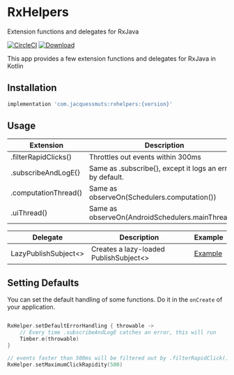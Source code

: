 # RxHelpers
Extension functions and delegates for RxJava

[![CircleCI](https://circleci.com/gh/JacquesSmuts/RxHelpers.svg?style=svg)](https://circleci.com/gh/JacquesSmuts/RxHelpers) [ ![Download](https://api.bintray.com/packages/jacquessmuts/RxHelpers/rxhelpers/images/download.svg) ](https://bintray.com/jacquessmuts/RxHelpers/rxhelpers/_latestVersion)

This app provides a few extension functions and delegates for RxJava in Kotlin


Installation
--------

```groovy
implementation 'com.jacquessmuts:rxhelpers:{version}'
```


Usage
-----

| Extension  | Description | Example |
| ------------- | ------------- | ------------- |
| .filterRapidClicks() | Throttles out events within 300ms | [Example](https://github.com/JacquesSmuts/RxHelpers/blob/master/app/src/main/java/com/jacquessmuts/rxextensionsexample/MainActivity.kt#L69)  |
| .subscribeAndLogE{} | Same as .subscribe{}, except it logs an error by default. | [Example](https://github.com/JacquesSmuts/RxHelpers/blob/master/app/src/main/java/com/jacquessmuts/rxextensionsexample/MainActivity.kt#75) |
| .computationThread() | Same as observeOn(Schedulers.computation())| [Example](https://github.com/JacquesSmuts/RxHelpers/blob/master/app/src/main/java/com/jacquessmuts/rxextensionsexample/MainActivity.kt#L70) |
| .uiThread() | Same as observeOn(AndroidSchedulers.mainThread()) | [Example](https://github.com/JacquesSmuts/RxHelpers/blob/master/app/src/main/java/com/jacquessmuts/rxextensionsexample/MainActivity.kt#L71) |


| Delegate  | Description | Example |
| ------------- | ------------- | ------------- |
| LazyPublishSubject<> | Creates a lazy-loaded PublishSubject<> | [Example](https://github.com/JacquesSmuts/RxHelpers/blob/master/app/src/main/java/com/jacquessmuts/rxextensionsexample/MainActivity.kt#L50)  |

Setting Defaults
-----

You can set the default handling of some functions. Do it in the `onCreate` of your application.


```kotlin

RxHelper.setDefaultErrorHandling { throwable ->
    // Every time .subscribeAndLogE catches an error, this will run
    Timber.e(throwable)
}

// events faster than 500ms will be filtered out by .filterRapidClick()
RxHelper.setMaximumClickRapidity(500)
```


